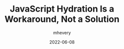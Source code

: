 ---
author: mhevery
date: 2022-06-08
permalink: false
publisher: thenewstack
tags:
  - javascript
  - hydration
target_url: https://thenewstack.io/javascript-hydration-is-a-workaround-not-a-solution/
title: JavaScript Hydration Is a Workaround, Not a Solution
---